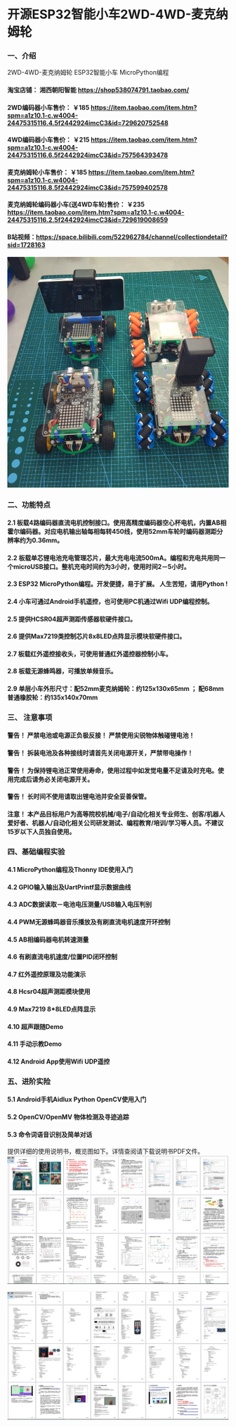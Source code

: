 # 开源ESP32智能小车2WD-4WD-麦克纳姆轮

### 一、介绍
2WD-4WD-麦克纳姆轮 ESP32智能小车
MicroPython编程
#### 淘宝店铺： 湘西朝阳智能  https://shop538074791.taobao.com/
#### 2WD编码器小车售价：  ￥185    https://item.taobao.com/item.htm?spm=a1z10.1-c.w4004-24475315116.4.5f2442924imcC3&id=729620752548
#### 4WD编码器小车售价：  ￥215    https://item.taobao.com/item.htm?spm=a1z10.1-c.w4004-24475315116.6.5f2442924imcC3&id=757564393478
#### 麦克纳姆轮小车售价：  ￥185    https://item.taobao.com/item.htm?spm=a1z10.1-c.w4004-24475315116.8.5f2442924imcC3&id=757599402578
#### 麦克纳姆轮编码器小车(送4WD车轮)售价：  ￥235    https://item.taobao.com/item.htm?spm=a1z10.1-c.w4004-24475315116.2.5f2442924imcC3&id=729619008659

#### B站视频：https://space.bilibili.com/522962784/channel/collectiondetail?sid=1728163

![输入图片说明](HW_Files/Pictures/2WD_4WD_MKNM_Photo_01.jpg)

### 二、功能特点
#### 2.1  板载4路编码器直流电机控制接口。使用高精度编码器空心杯电机，内置AB相霍尔编码器。对应电机输出轴每相每转450线，使用52mm车轮时编码器测距分辨率约为0.36mm。

#### 2.2  板载单芯锂电池充电管理芯片，最大充电电流500mA。编程和充电共用同一个microUSB接口。整机充电时间约为3小时，使用时间2－5小时。
  
#### 2.3  ESP32 MicroPython编程。开发便捷，易于扩展。  人生苦短，请用Python ! 

#### 2.4  小车可通过Android手机遥控，也可使用PC机通过Wifi UDP编程控制。
#### 2.5  提供HCSR04超声测距传感器软硬件接口。
#### 2.6  提供Max7219类控制芯片8x8LED点阵显示模块软硬件接口。
#### 2.7  板载红外遥控接收头，可使用普通红外遥控器控制小车。
#### 2.8  板载无源蜂鸣器，可播放单频音乐。
#### 2.9  单层小车外形尺寸：配52mm麦克纳姆轮：约125x130x65mm  ； 配68mm普通橡胶轮：约135x140x70mm

### 三、 注意事项
#### 警告！  严禁电池或电源正负极反接！  严禁使用尖锐物体触碰锂电池！

#### 警告！  拆装电池及各种接线时请首先关闭电源开关，严禁带电操作！

#### 警告！  为保持锂电池正常使用寿命，使用过程中如发觉电量不足请及时充电。使用完成后请务必关闭电源开关。

#### 警告！  长时间不使用请取出锂电池并安全妥善保管。

#### 注意！  本产品目标用户为高等院校机械/电子/自动化相关专业师生、创客/机器人爱好者、机器人/自动化相关公司研发测试、编程教育/培训/学习等人员。不建议15岁以下人员独自使用。


### 四、基础编程实验
#### 4.1 MicroPython编程及Thonny IDE使用入门
#### 4.2 GPIO输入输出及UartPrintf显示数据曲线
#### 4.3 ADC数据读取－电池电压测量/USB输入电压判别
#### 4.4 PWM无源蜂鸣器音乐播放及有刷直流电机速度开环控制
#### 4.5  AB相编码器电机转速测量
#### 4.6  有刷直流电机速度/位置PID闭环控制
#### 4.7  红外遥控原理及功能演示
#### 4.8  Hcsr04超声测距模块使用
#### 4.9  Max7219  8*8LED点阵显示
#### 4.10  超声跟随Demo
#### 4.11  手动示教Demo
#### 4.12  Android App使用Wifi UDP遥控

### 五、进阶实险
#### 5.1  Android手机Aidlux Python OpenCV使用入门
#### 5.2  OpenCV/OpenMV 物体检测及寻迹追踪
#### 5.3  命令词语音识别及简单对话


提供详细的使用说明书，概览图如下。详情查阅请下载说明书PDF文件。
![输入图片说明](HW_Files/Pictures/%E4%BD%BF%E7%94%A8%E8%AF%B4%E6%98%8E%E4%B9%A6%E6%A6%82%E8%A7%88%E5%9B%BE.jpg)

![输入图片说明](HW_Files/Pictures/%E4%BD%BF%E7%94%A8%E8%AF%B4%E6%98%8E%E4%B9%A6%E6%A6%82%E8%A7%88%E5%9B%BE_2.jpg)
